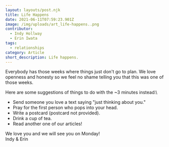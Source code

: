 ```yaml
---
layout: layouts/post.njk
title: Life Happens
date: 2021-06-11T07:59:23.901Z
image: /img/uploads/art_life-happens..png
contributor:
  - Indy Hollway
  - Erin Iwata
tags:
  - relationships
category: Article
short_description: Life happens.
---
```

Everybody has those weeks where things just don't go to plan. We love openness and honesty so we feel no shame telling you that this was one of those weeks. 

Here are some suggestions of things to do with the ~3 minutes instead:\

* Send someone you love a text saying "just thinking about you."
* Pray for the first person who pops into your head.
* Write a postcard (postcard not provided).
* Drink a cup of tea.
* Read another one of our articles!

 We love you and we will see you on Monday!\
Indy & Erin